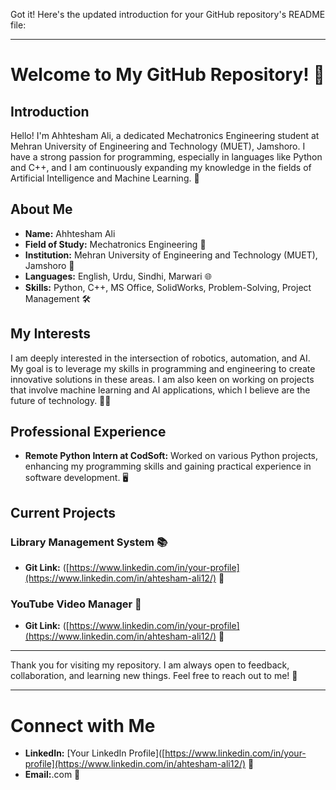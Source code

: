 Got it! Here's the updated introduction for your GitHub repository's README file:

---

# Welcome to My GitHub Repository! 🚀

## Introduction

Hello! I'm Ahhtesham Ali, a dedicated Mechatronics Engineering student at Mehran University of Engineering and Technology (MUET), Jamshoro. I have a strong passion for programming, especially in languages like Python and C++, and I am continuously expanding my knowledge in the fields of Artificial Intelligence and Machine Learning. 🌟

## About Me

- **Name:** Ahhtesham Ali
- **Field of Study:** Mechatronics Engineering 🤖
- **Institution:** Mehran University of Engineering and Technology (MUET), Jamshoro 🏫
- **Languages:** English, Urdu, Sindhi, Marwari 🌐
- **Skills:** Python, C++, MS Office, SolidWorks, Problem-Solving, Project Management 🛠️

## My Interests

I am deeply interested in the intersection of robotics, automation, and AI. My goal is to leverage my skills in programming and engineering to create innovative solutions in these areas. I am also keen on working on projects that involve machine learning and AI applications, which I believe are the future of technology. 🤖💡

## Professional Experience

- **Remote Python Intern at CodSoft:** Worked on various Python projects, enhancing my programming skills and gaining practical experience in software development. 🖥️

## Current Projects

### Library Management System 📚

- **Git Link:** ([https://www.linkedin.com/in/your-profile](https://www.linkedin.com/in/ahtesham-ali12/) 🔗

### YouTube Video Manager 🎥

- **Git Link:** ([https://www.linkedin.com/in/your-profile](https://www.linkedin.com/in/ahtesham-ali12/) 🔗
---

Thank you for visiting my repository. I am always open to feedback, collaboration, and learning new things. Feel free to reach out to me! 🌟

---

# Connect with Me

- **LinkedIn:** [Your LinkedIn Profile]([https://www.linkedin.com/in/your-profile](https://www.linkedin.com/in/ahtesham-ali12/) 🔗
- **Email:**.com 📧
